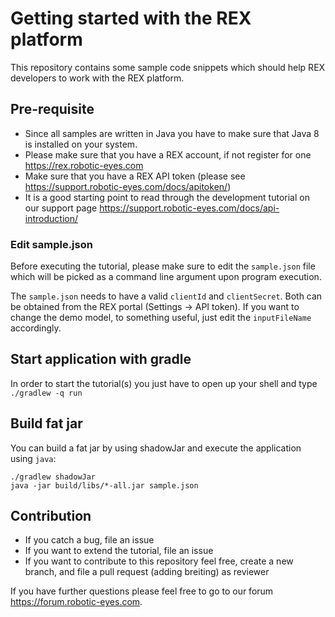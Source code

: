 # Getting started with the REX platform

This repository contains some sample code snippets which should help REX developers to work with the REX platform.

## Pre-requisite

* Since all samples are written in Java you have to make sure that Java 8 is installed on your system.
* Please make sure that you have a REX account, if not register for one https://rex.robotic-eyes.com
* Make sure that you have a REX API token (please see https://support.robotic-eyes.com/docs/apitoken/)
* It is a good starting point to read through the development tutorial on our support page https://support.robotic-eyes.com/docs/api-introduction/

### Edit sample.json

Before executing the tutorial, please make sure to edit the `sample.json` file which will be picked as a command line
argument upon program execution.

The `sample.json` needs to have a valid `clientId` and `clientSecret`. Both can be obtained from the REX portal (Settings -> API token).
If you want to change the demo model, to something useful, just edit the `inputFileName` accordingly.

## Start application with gradle

In order to start the tutorial(s) you just have to open up your shell and type `./gradlew -q run`

## Build fat jar

You can build a fat jar by using shadowJar and execute the application using `java`:

```
./gradlew shadowJar
java -jar build/libs/*-all.jar sample.json
```

## Contribution

* If you catch a bug, file an issue
* If you want to extend the tutorial, file an issue
* If you want to contribute to this repository feel free, create a new branch, and file a pull request (adding breiting) as reviewer

If you have further questions please feel free to go to our forum https://forum.robotic-eyes.com.
